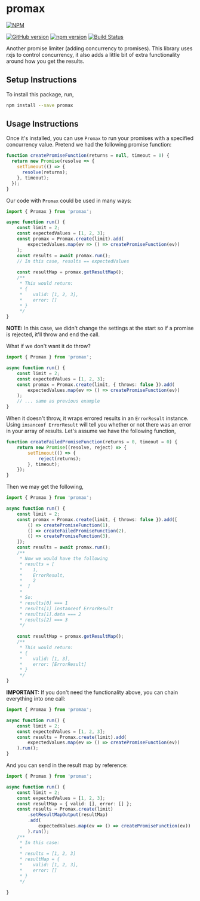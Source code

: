 # promax

[![NPM](https://nodei.co/npm/promax.png)](https://nodei.co/npm/promax/)

[![GitHub version](https://badge.fury.io/gh/entrostat%2Fpromax.svg)](https://badge.fury.io/gh/entrostat%2Fpromax)
[![npm version](https://badge.fury.io/js/promax.svg)](https://badge.fury.io/js/promax)
[![Build Status](https://travis-ci.org/entrostat/promax.svg?branch=master)](https://travis-ci.org/entrostat/promax)

Another promise limiter (adding concurrency to promises). This library uses rxjs to control concurrency, it also adds a little bit of extra functionality around how you get the results.


## Setup Instructions

To install this package, run,

```bash
npm install --save promax
```

## Usage Instructions

Once it's installed, you can use `Promax` to run your promises with a specified concurrency value. Pretend we had the following promise function:

```typescript
function createPromiseFunction(returns = null, timeout = 0) {
  return new Promise(resolve => {
    setTimeout(() => {
      resolve(returns);
    }, timeout);
  });
}
```

Our code with `Promax` could be used in many ways:
```typescript
import { Promax } from 'promax';

async function run() {
    const limit = 2;
    const expectedValues = [1, 2, 3];
    const promax = Promax.create(limit).add(
        expectedValues.map(ev => () => createPromiseFunction(ev))
    );
    const results = await promax.run();
    // In this case, results == expectedValues
    
    const resultMap = promax.getResultMap();
    /**
     * This would return:
     * {
     *    valid: [1, 2, 3],
     *    error: []
     * }
     */
}
```

**NOTE:** In this case, we didn't change the settings at the start so if a promise is rejected, it'll throw and end the call.

What if we don't want it do throw?
```typescript
import { Promax } from 'promax';

async function run() {
    const limit = 2;
    const expectedValues = [1, 2, 3];
    const promax = Promax.create(limit, { throws: false }).add(
        expectedValues.map(ev => () => createPromiseFunction(ev))
    );
    // ... same as previous example
}
```

When it doesn't throw, it wraps errored results in an `ErrorResult` instance. Using `insanceof ErrorResult` will tell you whether or not there was an error in your array of results. Let's assume we have the following function,
```typescript
function createFailedPromiseFunction(returns = 0, timeout = 0) {
    return new Promise((resolve, reject) => {
        setTimeout(() => {
            reject(returns);
        }, timeout);
    });
}
```
Then we may get the following,
```typescript
import { Promax } from 'promax';

async function run() {
    const limit = 2;
    const promax = Promax.create(limit, { throws: false }).add([
        () => createPromiseFunction(1),
        () => createFailedPromiseFunction(2),
        () => createPromiseFunction(3),
    ]);
    const results = await promax.run();
    /**
     * Now we would have the following
     * results = [
     *    1,
     *    ErrorResult,
     *    2
     *  ]
     *
     * So:
     * results[0] === 1
     * results[1] instanceof ErrorResult
     * results[1].data === 2
     * results[2] === 3
     */
    
    const resultMap = promax.getResultMap();
    /**
     * This would return:
     * {
     *    valid: [1, 3],
     *    error: [ErrorResult]
     * }
     */
}
```

**IMPORTANT:** If you don't need the functionality above, you can chain everything into one call:
```typescript
import { Promax } from 'promax';

async function run() {
    const limit = 2;
    const expectedValues = [1, 2, 3];
    const results = Promax.create(limit).add(
        expectedValues.map(ev => () => createPromiseFunction(ev))
    ).run();
}
```

And you can send in the result map by reference:
```typescript
import { Promax } from 'promax';

async function run() {
    const limit = 2;
    const expectedValues = [1, 2, 3];
    const resultMap = { valid: [], error: [] };
    const results = Promax.create(limit)
        .setResultMapOutput(resultMap)
        .add(
            expectedValues.map(ev => () => createPromiseFunction(ev))
        ).run();
    /**
     * In this case:
     *
     * results = [1, 2, 3]
     * resultMap = {
     *    valid: [1, 2, 3],
     *    error: []
     * }
     */

}
```
